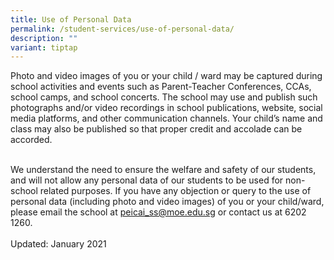```yaml
---
title: Use of Personal Data
permalink: /student-services/use-of-personal-data/
description: ""
variant: tiptap
---
```

<p></p>
<p>Photo and video images of you or your child / ward may be captured during
school activities and events such as Parent-Teacher Conferences, CCAs,
school camps, and school concerts. The school may use and publish such
photographs and/or video recordings in school publications, website, social
media platforms, and other communication channels. Your child’s name and
class may also be published so that proper credit and accolade can be accorded.
<br>
<br>
</p>
<p>We understand the need to ensure the welfare and safety of our students,
and will not allow any personal data of our students to be used for non-school
related purposes. If you have any objection or query to the use of personal
data (including photo and video images) of you or your child/ward, please
email the school at&nbsp;<a href="mailto:peicai_ss@moe.edu.sg" rel="noopener noreferrer nofollow" target="_blank">peicai_ss@moe.edu.sg</a>&nbsp;or contact
us at 6202 1260.
<br>
<br>Updated: January 2021</p>